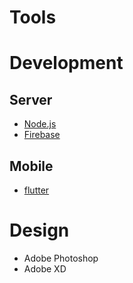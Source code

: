# Tools

# Development

## Server

- [Node.js](https://nodejs.org/)
- [Firebase](https://firebase.google.com/)

## Mobile

- [flutter](https://flutter.dev/)

# Design

- Adobe Photoshop
- Adobe XD